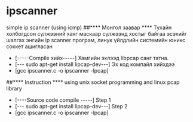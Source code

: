 # ipscanner
simple ip scanner (using icmp)
##**** Монгол заавар ****
Тухайн холбогдсон сүлжээний хаяг маскаар сүлжээнд хостыг байгаа эсэхийг шалгах 
энгийн ip scanner програм, линук үйлдлийн системийн юникс соккет ашигласан
- [-----Compile хийх-----]
Хамгийн эхлээд libpcap санг татна.
- [--- sudo apt-get install lipcap-dev---]
Эх код компайл хийхдээ
- [gcc ipscanner.c -o ipscanner -lpcap]

##**** Instruction ****
using unix socket programming and linux pcap library
- [----Source code compile -----]
Step 1
- [--- sudo apt-get install lipcap-dev---]
Step 2 
- [gcc ipscanner.c -o ipscanner -lpcap]
